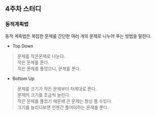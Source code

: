 ## 4주차 스터디

### 동적계획법
동적 계획법은 복잡한 문제를 간단한 여러 개의 문제로 나누어 푸는 방법을 말한다. </br>
- Top Down
> 문제를 작은문제로 나눈다. </br>
> 작은 문제를 푼다. </br>
> 작은 문제를 풀었으니, 문제를 푼다.

- Bottom Up
> 문제를 크기가 작은 문제부터 차례대로 푼다. </br>
> 문제의 크기를 조금씩 늘린다. </br>
> 작은 문제를 풀었기 때문에 큰 문제는 항상 풀 수있다. </br>
> 크기를 늘리다보면 언젠간 풀어야하는 문제를 푼다.